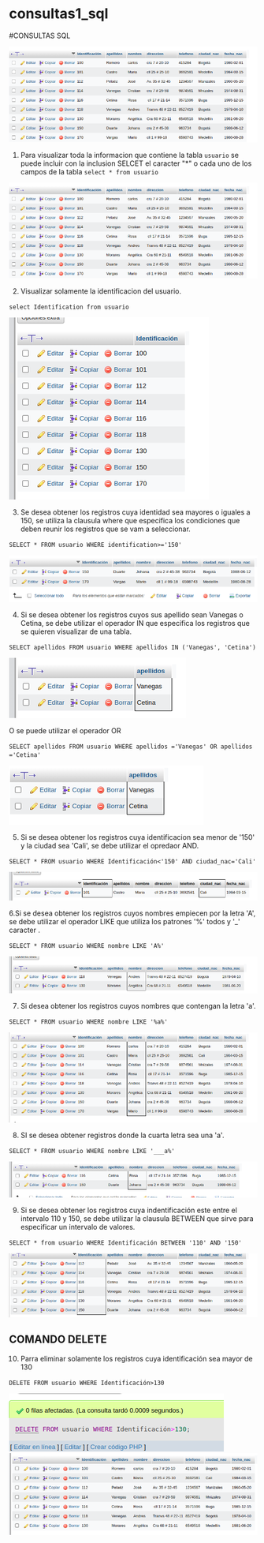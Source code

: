 # consultas1_sql

#CONSULTAS SQL

![tabla usuario](img/img1.png "tabla usuario")

1. Para visualizar toda la informacion que contiene la tabla `usuario` se puede incluir con la inclusion SELCET el caracter "*" o cada uno de los campos de la tabla
`select * from usuario`

![](img/img1.png "consulta 1")

2. Visualizar solamente la identificacion del usuario.

`select Identification from usuario`

![](img/img2.png "consulta 2")

3. Se desea obtener los registros cuya identidad sea mayores o iguales a 150, se utiliza la clausula where que especifica los condiciones que deben reunir los registros que se vam a seleccionar.

`SELECT * FROM usuario WHERE identification>='150'`

![Consulta3](img/img3.png "consulta 3 ")

4. Si se desea obtener los registros cuyos sus apellido sean Vanegas o Cetina, se debe utilizar el operador IN que especifica los registros que se quieren visualizar de una tabla.

`SELECT apellidos FROM usuario WHERE apellidos IN ('Vanegas', 'Cetina')`

![Consulta 4](img/img4.png "consulta 4 ")

O se puede utilizar el operador OR

`SELECT apellidos FROM usuario WHERE apellidos ='Vanegas' OR apellidos ='Cetina'`

![Consulta 4](img/img4.2.png "consulta 4 pero con OR")

5. Si se desea obtener los registros cuya identificacion sea menor de '150'  y la ciudad sea 'Cali', se debe utilizar el opredaor AND.

`SELECT * FROM usuario WHERE Identificación<'150' AND ciudad_nac='Cali'`

![Consulta 5](img/img5.png "consulta 5")

6.Si se desea obtener los registros cuyos nombres empiecen por la letra 'A', se debe utilizar el operador LIKE que utiliza los patrones '%' todos y '_' caracter .

`SELECT * FROM usuario WHERE nombre LIKE 'A%'`

![Consulta 6](img/img6.png "consulta 6")

7. Si desea obtener los registros cuyos nombres que contengan la letra 'a'.

`SELECT * FROM usuario WHERE nombre LIKE '%a%'`

![Consulta 7](img/img7.png "consulta 7")

8. SI se desea obtener registros donde la cuarta letra sea una 'a'.


`SELECT * FROM usuario WHERE nombre LIKE '___a%'`

![Consulta 8](img/img8.png "consulta 8")

9. Si se desea obtener los registros cuya indentificación este entre el intervalo 110 y 150, se debe utilizar la clausula BETWEEN que sirve para especificar un intervalo de valores.

`SELECT * from usuario WHERE Identificación BETWEEN '110' AND '150'`

![Consulta 9](img/img9.png "consulta 9")


## COMANDO DELETE

10. Parra eliminar solamente los registros cuya identificación sea mayor de 130

`DELETE FROM usuario WHERE Identificación>130 `


![Consulta 10](img/img10.png "consulta 10")
![Consulta 10](img/img10.2.png "consulta 10")
